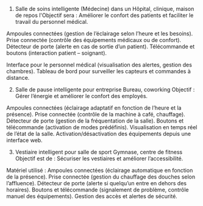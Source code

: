 1. Salle de soins intelligente (Médecine) dans un Hôpital, clinique, maison de repos
l'Objectif sera  : Améliorer le confort des patients et faciliter le travail du personnel médical.


Ampoules connectées (gestion de l’éclairage selon l’heure et les besoins).
Prise connectée (contrôle des équipements médicaux ou de confort).
Détecteur de porte (alerte en cas de sortie d’un patient).
Télécommande et boutons (interaction patient – soignant).

Interface pour le personnel médical (visualisation des alertes, gestion des chambres).
Tableau de bord pour surveiller les capteurs et commandes à distance.

2. Salle de pause intelligente pour entreprise Bureau, coworking
Objectif : Gérer l’énergie et améliorer le confort des employés.

Ampoules connectées (éclairage adaptatif en fonction de l’heure et la présence).
Prise connectée (contrôle de la machine à café, chauffage).
Détecteur de porte (gestion de la fréquentation de la salle).
Boutons et télécommande (activation de modes prédéfinis).
Visualisation en temps réel de l’état de la salle.
Activation/désactivation des équipements depuis une interface web.


3. Vestiaire intelligent pour salle de sport Gymnase, centre de fitness
 Objectif est de  : Sécuriser les vestiaires et améliorer l’accessibilité.

Matériel utilisé :
Ampoules connectées (éclairage automatique en fonction de la présence).
Prise connectée (gestion du chauffage des douches selon l’affluence).
Détecteur de porte (alerte si quelqu’un entre en dehors des horaires).
Boutons et télécommande (signalement de problème, contrôle manuel des équipements).
Gestion des accès et alertes de sécurité.
